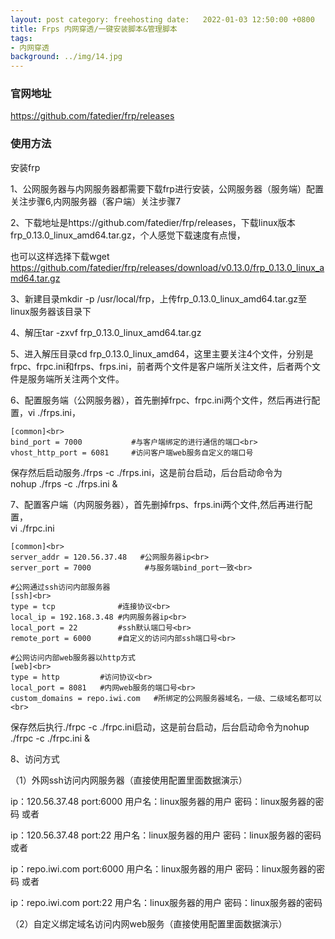 ```yaml
---
layout: post category: freehosting date:   2022-01-03 12:50:00 +0800
title: Frps 内网穿透/一键安装脚本&管理脚本
tags:
- 内网穿透
background: ../img/14.jpg
---
```


### 官网地址
https://github.com/fatedier/frp/releases

### 使用方法

安装frp

1、公网服务器与内网服务器都需要下载frp进行安装，公网服务器（服务端）配置关注步骤6,内网服务器（客户端）关注步骤7

2、下载地址是https://github.com/fatedier/frp/releases，下载linux版本frp_0.13.0_linux_amd64.tar.gz，个人感觉下载速度有点慢，

也可以这样选择下载wget https://github.com/fatedier/frp/releases/download/v0.13.0/frp_0.13.0_linux_amd64.tar.gz

3、新建目录mkdir -p /usr/local/frp，上传frp_0.13.0_linux_amd64.tar.gz至linux服务器该目录下

4、解压tar -zxvf  frp_0.13.0_linux_amd64.tar.gz

5、进入解压目录cd frp_0.13.0_linux_amd64，这里主要关注4个文件，分别是frpc、frpc.ini和frps、frps.ini，前者两个文件是客户端所关注文件，后者两个文件是服务端所关注两个文件。

6、配置服务端（公网服务器），首先删掉frpc、frpc.ini两个文件，然后再进行配置，vi ./frps.ini，

    [common]<br>
    bind_port = 7000           #与客户端绑定的进行通信的端口<br>
    vhost_http_port = 6081     #访问客户端web服务自定义的端口号

保存然后启动服务./frps -c ./frps.ini，这是前台启动，后台启动命令为<br>
nohup ./frps -c ./frps.ini &

7、配置客户端（内网服务器），首先删掉frps、frps.ini两个文件,然后再进行配置，<br>
vi ./frpc.ini

    [common]<br>
    server_addr = 120.56.37.48   #公网服务器ip<br>
    server_port = 7000            #与服务端bind_port一致<br>
     
    #公网通过ssh访问内部服务器
    [ssh]<br>
    type = tcp              #连接协议<br>
    local_ip = 192.168.3.48 #内网服务器ip<br>
    local_port = 22         #ssh默认端口号<br>
    remote_port = 6000      #自定义的访问内部ssh端口号<br>
     
    #公网访问内部web服务器以http方式
    [web]<br>
    type = http         #访问协议<br>
    local_port = 8081   #内网web服务的端口号<br>
    custom_domains = repo.iwi.com   #所绑定的公网服务器域名，一级、二级域名都可以<br>

保存然后执行./frpc -c ./frpc.ini启动，这是前台启动，后台启动命令为nohup ./frpc -c ./frpc.ini &

8、访问方式

（1）外网ssh访问内网服务器（直接使用配置里面数据演示）

ip：120.56.37.48  port:6000   用户名：linux服务器的用户  密码：linux服务器的密码        或者

ip：120.56.37.48  port:22   用户名：linux服务器的用户  密码：linux服务器的密码            或者

ip：repo.iwi.com  port:6000   用户名：linux服务器的用户  密码：linux服务器的密码         或者

ip：repo.iwi.com  port:22   用户名：linux服务器的用户  密码：linux服务器的密码


（2）自定义绑定域名访问内网web服务（直接使用配置里面数据演示）



